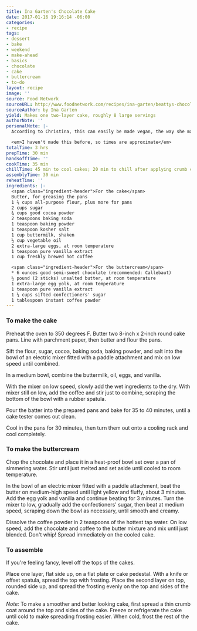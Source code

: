```yaml
---
title: Ina Garten's Chocolate Cake
date: 2017-01-16 19:16:14 -06:00
categories:
- recipe
tags:
- dessert
- bake
- weekend
- make-ahead
- basics
- chocolate
- cake
- buttercream
- to-do
layout: recipe
image: ''
source: Food Network
sourceURL: http://www.foodnetwork.com/recipes/ina-garten/beattys-chocolate-cake-recipe.html
sourceAuthor: by Ina Garten
yield: Makes one two-layer cake, roughly 8 large servings
authorNote: ''
personalNote: |-
  According to Christina, this can easily be made vegan, the way she made it for G's 28th birthday. To shortcut this recipe, use store-bought frosting.

  <em>I haven't made this before, so times are approximate</em>
totalTime: 3 hrs
prepTime: 30 min
handsoffTime: ''
cookTime: 35 min
chillTime: 45 min to cool cakes; 20 min to chill after applying crumb coat
assemblyTime: 30 min
reheatTime: ''
ingredients: |-
  <span class="ingredient-header">For the cake</span>
  Butter, for greasing the pans
  1 ¾ cups all-purpose flour, plus more for pans
  2 cups sugar
  ¾ cups good cocoa powder
  2 teaspoons baking soda
  1 teaspoon baking powder
  1 teaspoon kosher salt
  1 cup buttermilk, shaken
  ½ cup vegetable oil
  2 extra-large eggs, at room temperature
  1 teaspoon pure vanilla extract
  1 cup freshly brewed hot coffee

  <span class="ingredient-header">For the buttercream</span>
  * 6 ounces good semi-sweet chocolate (recommended: Callebaut)
  ½ pound (2 sticks) unsalted butter, at room temperature
  1 extra-large egg yolk, at room temperature
  1 teaspoon pure vanilla extract
  1 ¼ cups sifted confectioners' sugar
  1 tablespoon instant coffee powder
---
```


### To make the cake

Preheat the oven to 350 degrees F. Butter two 8-inch x 2-inch round cake pans. Line with parchment paper, then butter and flour the pans.

Sift the flour, sugar, cocoa, baking soda, baking powder, and salt into the bowl of an electric mixer fitted with a paddle attachment and mix on low speed until combined.

In a medium bowl, combine the buttermilk, oil, eggs, and vanilla.

With the mixer on low speed, slowly add the wet ingredients to the dry. With mixer still on low, add the coffee and stir just to combine, scraping the bottom of the bowl with a rubber spatula.

Pour the batter into the prepared pans and bake for 35 to 40 minutes, until a cake tester comes out clean.

Cool in the pans for 30 minutes, then turn them out onto a cooling rack and cool completely.

### To make the buttercream

Chop the chocolate and place it in a heat-proof bowl set over a pan of simmering water. Stir until just melted and set aside until cooled to room temperature.

In the bowl of an electric mixer fitted with a paddle attachment, beat the butter on medium-high speed until light yellow and fluffy, about 3 minutes. Add the egg yolk and vanilla and continue beating for 3 minutes. Turn the mixer to low, gradually add the confectioners' sugar, then beat at medium speed, scraping down the bowl as necessary, until smooth and creamy.

Dissolve the coffee powder in 2 teaspoons of the hottest tap water. On low speed, add the chocolate and coffee to the butter mixture and mix until just blended. Don't whip! Spread immediately on the cooled cake.

### To assemble

If you're feeling fancy, level off the tops of the cakes.

Place one layer, flat side up, on a flat plate or cake pedestal. With a knife or offset spatula, spread the top with frosting. Place the second layer on top, rounded side up, and spread the frosting evenly on the top and sides of the cake.

*Note:* To make a smoother and better looking cake, first spread a thin crumb coat around the top and sides of the cake. Freeze or refrigerate the cake until cold to make spreading frosting easier. When cold, frost the rest of the cake.
